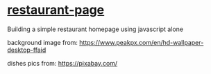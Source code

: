 # <a href="https://valeriol94.github.io/restaurant-page/">restaurant-page</a>

Building a simple restaurant homepage using javascript alone

background image from: https://www.peakpx.com/en/hd-wallpaper-desktop-ffaid

dishes pics from: https://pixabay.com/
